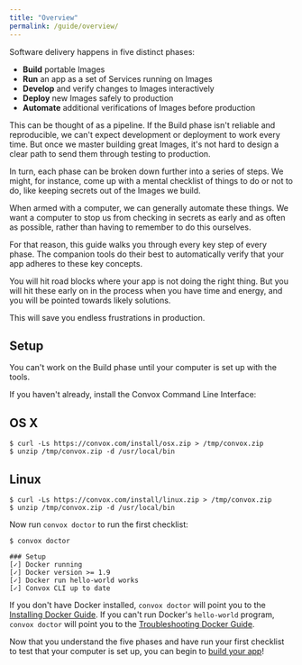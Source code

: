 ```yaml
---
title: "Overview"
permalink: /guide/overview/
---
```


Software delivery happens in five distinct phases:

- **Build** portable Images
- **Run** an app as a set of Services running on Images
- **Develop** and verify changes to Images interactively
- **Deploy** new Images safely to production
- **Automate** additional verifications of Images before production

This can be thought of as a pipeline. If the Build phase isn't reliable and reproducible, we can't expect development or deployment to work every time. But once we master building great Images, it's not hard to design a clear path to send them through testing to production.

In turn, each phase can be broken down further into a series of steps. We might, for instance, come up with a mental checklist of things to do or not to do, like keeping secrets out of the Images we build.

When armed with a computer, we can generally automate these things. We want a computer to stop us from checking in secrets as early and as often as possible, rather than having to remember to do this ourselves.

For that reason, this guide walks you through every key step of every phase. The companion tools do their best to automatically verify that your app adheres to these key concepts.

You will hit road blocks where your app is not doing the right thing. But you will hit these early on in the process when you have time and energy, and you will be pointed towards likely solutions.

This will save you endless frustrations in production.

## Setup

You can't work on the Build phase until your computer is set up with the tools.

If you haven't already, install the Convox Command Line Interface:

## OS X

```
$ curl -Ls https://convox.com/install/osx.zip > /tmp/convox.zip
$ unzip /tmp/convox.zip -d /usr/local/bin
```

## Linux

```
$ curl -Ls https://convox.com/install/linux.zip > /tmp/convox.zip
$ unzip /tmp/convox.zip -d /usr/local/bin
```

Now run `convox doctor` to run the first checklist:

```
$ convox doctor

### Setup
[✓] Docker running
[✓] Docker version >= 1.9
[✓] Docker run hello-world works
[✓] Convox CLI up to date
```

If you don't have Docker installed, `convox doctor` will point you to the [Installing Docker Guide](https://docs.docker.com/engine/installation/). If you can't run Docker's `hello-world` program, `convox doctor` will point you to the [Troubleshooting Docker Guide]().

Now that you understand the five phases and have run your first checklist to test that your computer is set up, you can begin to [build your app](/guide/build/)!
